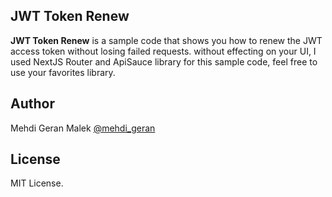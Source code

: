 
## JWT Token Renew

**JWT Token Renew** is a sample code that shows you how to renew the JWT access token without losing failed requests. without effecting on your UI, I used NextJS Router and ApiSauce library for this sample code, feel free to use your favorites library.


## Author

Mehdi Geran Malek [@mehdi_geran](https://twitter.com/mehdi_geran)

## License

MIT License.
